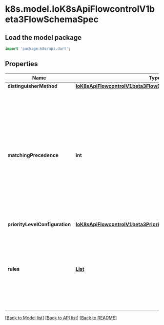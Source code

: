 # k8s.model.IoK8sApiFlowcontrolV1beta3FlowSchemaSpec

## Load the model package
```dart
import 'package:k8s/api.dart';
```

## Properties
Name | Type | Description | Notes
------------ | ------------- | ------------- | -------------
**distinguisherMethod** | [**IoK8sApiFlowcontrolV1beta3FlowDistinguisherMethod**](IoK8sApiFlowcontrolV1beta3FlowDistinguisherMethod.md) |  | [optional] 
**matchingPrecedence** | **int** | `matchingPrecedence` is used to choose among the FlowSchemas that match a given request. The chosen FlowSchema is among those with the numerically lowest (which we take to be logically highest) MatchingPrecedence.  Each MatchingPrecedence value must be ranged in [1,10000]. Note that if the precedence is not specified, it will be set to 1000 as default. | [optional] 
**priorityLevelConfiguration** | [**IoK8sApiFlowcontrolV1beta3PriorityLevelConfigurationReference**](IoK8sApiFlowcontrolV1beta3PriorityLevelConfigurationReference.md) |  | 
**rules** | [**List<IoK8sApiFlowcontrolV1beta3PolicyRulesWithSubjects>**](IoK8sApiFlowcontrolV1beta3PolicyRulesWithSubjects.md) | `rules` describes which requests will match this flow schema. This FlowSchema matches a request if and only if at least one member of rules matches the request. if it is an empty slice, there will be no requests matching the FlowSchema. | [optional] [default to const []]

[[Back to Model list]](../README.md#documentation-for-models) [[Back to API list]](../README.md#documentation-for-api-endpoints) [[Back to README]](../README.md)


